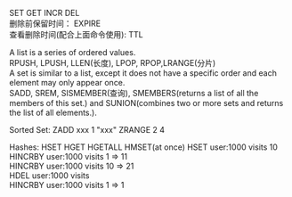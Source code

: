 SET GET INCR DEL  
删除前保留时间： 	EXPIRE   
查看删除时间(配合上面命令使用):	TTL  
  
A list is a series of ordered values.  
	RPUSH, LPUSH, LLEN(长度), LPOP, RPOP,LRANGE(分片)  
A set is similar to a list, except it does not have a specific order and each element may only appear once.	  
	SADD, SREM, SISMEMBER(查询), SMEMBERS(returns a list of all the members of this set.) and SUNION(combines two or more sets and returns the list of all elements.).  
  
Sorted Set:	ZADD xxx 1 "xxx"	ZRANGE 2 4  
  
Hashes:	HSET HGET HGETALL HMSET(at once) 
	HSET user:1000 visits 10  
    HINCRBY user:1000 visits 1 => 11  
    HINCRBY user:1000 visits 10 => 21  
    HDEL user:1000 visits  
    HINCRBY user:1000 visits 1 => 1  

  
  
	


 
  
  

